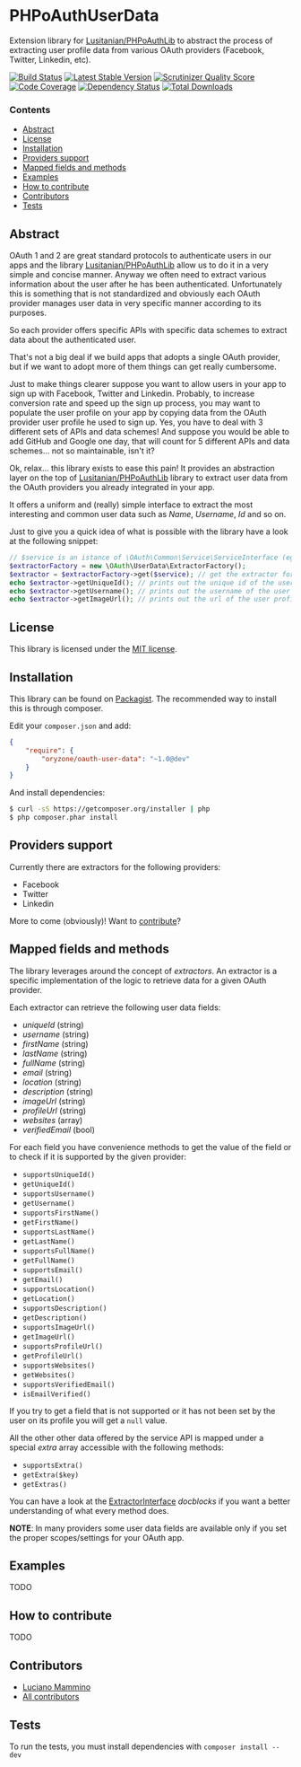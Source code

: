 PHPoAuthUserData
================

Extension library for [Lusitanian/PHPoAuthLib](https://github.com/Lusitanian/PHPoAuthLib) to abstract the process of
extracting user profile data from various OAuth providers (Facebook, Twitter, Linkedin, etc).

[![Build Status](https://travis-ci.org/Oryzone/PHPoAuthUserData.png?branch=master)](https://travis-ci.org/Oryzone/PHPoAuthUserData)
[![Latest Stable Version](https://poser.pugx.org/oryzone/oauth-user-data/v/stable.png)](https://packagist.org/packages/oryzone/oauth-user-data)
[![Scrutinizer Quality Score](https://scrutinizer-ci.com/g/Oryzone/PHPoAuthUserData/badges/quality-score.png?s=3f68374324b1617285059a6c6853c8032ceb76ae)](https://scrutinizer-ci.com/g/Oryzone/PHPoAuthUserData/)
[![Code Coverage](https://scrutinizer-ci.com/g/Oryzone/PHPoAuthUserData/badges/coverage.png?s=bc2805020a5ddbadda5f5114d0b7592745a79f5a)](https://scrutinizer-ci.com/g/Oryzone/PHPoAuthUserData/)
[![Dependency Status](https://www.versioneye.com/user/projects/52f51399ec1375dc7b00015e/badge.png)](https://www.versioneye.com/user/projects/52f51399ec1375dc7b00015e)
[![Total Downloads](https://poser.pugx.org/oryzone/oauth-user-data/downloads.png)](https://packagist.org/packages/oryzone/oauth-user-data)

### Contents

- [Abstract](#abstract)
- [License](#license)
- [Installation](#installation)
- [Providers support](#providers-support)
- [Mapped fields and methods](#mapped-fields-and-methods)
- [Examples](#examples)
- [How to contribute](#how-to-contribute)
- [Contributors](#contributos)
- [Tests](#tests)

## Abstract

OAuth 1 and 2 are great standard protocols to authenticate users in our apps and the library [Lusitanian/PHPoAuthLib](https://github.com/Lusitanian/PHPoAuthLib)
allow us to do it in a very simple and concise manner. Anyway we often need to extract various information about the
user after he has been authenticated. Unfortunately this is something that is not standardized and obviously each OAuth
provider manages user data in very specific manner according to its purposes.

So each provider offers specific APIs with specific data schemes to extract data about the authenticated
user.

That's not a big deal if we build apps that adopts a single OAuth provider, but if we want to adopt more of them things
can get really cumbersome.

Just to make things clearer suppose you want to allow users in your app to sign up with Facebook, Twitter and Linkedin.
Probably, to increase conversion rate and speed up the sign up process, you may want to populate the user profile on your
app by copying data from the OAuth provider user profile he used to sign up. Yes, you have to deal with 3 different sets of
APIs and data schemes! And suppose you would be able to add GitHub and Google one day, that will count for 5
different APIs and data schemes... not so maintainable, isn't it?

Ok, relax... this library exists to ease this pain! It provides an abstraction layer on the top of [Lusitanian/PHPoAuthLib](https://github.com/Lusitanian/PHPoAuthLib)
library to extract user data from the OAuth providers you already integrated in your app.

It offers a uniform and (really) simple interface to extract the most interesting and common user data such as *Name*,
*Username*, *Id* and so on.

Just to give you a quick idea of what is possible with the library have a look at the following snippet:

``` php
// $service is an istance of \OAuth\Common\Service\ServiceInterface (eg. the "Facebook" service) with a valid access token
$extractorFactory = new \OAuth\UserData\ExtractorFactory();
$extractor = $extractorFactory->get($service); // get the extractor for the given service
echo $extractor->getUniqueId(); // prints out the unique id of the user
echo $extractor->getUsername(); // prints out the username of the user
echo $extractor->getImageUrl(); // prints out the url of the user profile image
```

## License

This library is licensed under the [MIT license](LICENSE).

## Installation

This library can be found on [Packagist](https://packagist.org/packages/oryzone/oauth-user-data).
The recommended way to install this is through composer.

Edit your `composer.json` and add:

``` json
{
    "require": {
        "oryzone/oauth-user-data": "~1.0@dev"
    }
}
```

And install dependencies:

``` bash
$ curl -sS https://getcomposer.org/installer | php
$ php composer.phar install
```

## Providers support

Currently there are extractors for the following providers:

- Facebook
- Twitter
- Linkedin

More to come (obviously)! Want to [contribute](#how-to-contribute)?

## Mapped fields and methods

The library leverages around the concept of *extractors*. An extractor is a specific implementation of the logic to
retrieve data for a given OAuth provider.

Each extractor can retrieve the following user data fields:

- *uniqueId* (string)
- *username* (string)
- *firstName* (string)
- *lastName* (string)
- *fullName* (string)
- *email* (string)
- *location* (string)
- *description* (string)
- *imageUrl* (string)
- *profileUrl* (string)
- *websites* (array)
- *verifiedEmail* (bool)

For each field you have convenience methods to get the value of the field or to check if it is supported by the given
provider:

- `supportsUniqueId()`
- `getUniqueId()`
- `supportsUsername()`
- `getUsername()`
- `supportsFirstName()`
- `getFirstName()`
- `supportsLastName()`
- `getLastName()`
- `supportsFullName()`
- `getFullName()`
- `supportsEmail()`
- `getEmail()`
- `supportsLocation()`
- `getLocation()`
- `supportsDescription()`
- `getDescription()`
- `supportsImageUrl()`
- `getImageUrl()`
- `supportsProfileUrl()`
- `getProfileUrl()`
- `supportsWebsites()`
- `getWebsites()`
- `supportsVerifiedEmail()`
- `isEmailVerified()`

If you try to get a field that is not supported or it has not been set by the user on its profile you will get a `null`
value.

All the other other data offered by the service API is mapped under a special *extra* array accessible with the following
methods:

- `supportsExtra()`
- `getExtra($key)`
- `getExtras()`

You can have a look at the [ExtractorInterface](src/OAuth/UserData/Extractor/ExtractorInterface.php) *docblocks* if you want
a better understanding of what every method does.

**NOTE**: In many providers some user data fields are available only if you set the proper scopes/settings for your OAuth app.

## Examples

TODO

## How to contribute

TODO

## Contributors

- [Luciano Mammino](https://github.com/lmammino)
- [All contributors](https://github.com/Oryzone/PHPoAuthUserData/graphs/contributors)

## Tests

To run the tests, you must install dependencies with `composer install --dev`